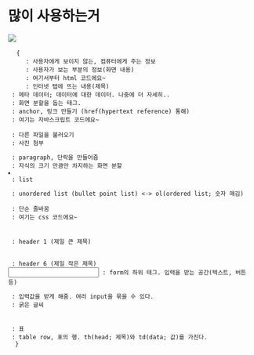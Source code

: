 # 많이 사용하는거 
<img src="https://velog.velcdn.com/images%2Fkatejo2000%2Fpost%2Fa36ec4d1-0ac5-4ba0-b7cf-905e8f6d18ed%2Fimage.png" />

<pre>
  <code>{
    <head></head> : 사용자에게 보이지 않는, 컴퓨터에게 주는 정보
    <body></body> : 사용자가 보는 부분의 정보(화면 내용)
    <html></html> : 여기서부터 html 코드에요~
    <title></title> : 인터넷 탭에 뜨는 내용(제목)
<meta> : 메타 데이터; 데이터에 대한 데이터. 나중에 더 자세히..
<div></div> : 화면 분할을 돕는 태그.
<a></a> : anchor, 링크 만들기 (href(hypertext reference) 통해)
<script></script> : 여기는 자바스크립트 코드에요~
<link></link> : 다른 파일을 불러오기
<img> : 사진 첨부
<p></p> : paragraph, 단락을 만들어줌
<span></span> : 자식의 크기 만큼만 차지하는 화면 분할
<li></li> : list
<ul></ul> : unordered list (bullet point list) <-> ol(ordered list; 숫자 매김)
<br> : 단순 줄바꿈
<style></style> : 여기는 css 코드에요~
<h1></h1> : header 1 (제일 큰 제목)
<h6></h6> : header 6 (제일 작은 제목)
<input> : form의 하위 태그. 입력을 받는 공간(텍스트, 버튼 등)
<form></form> : 입력값을 받게 해줌. 여러 input을 묶을 수 있다.
<strong></strong> : 굵은 글씨
<table></table> : 표
<tr></tr> : table row, 표의 행. th(head; 제목)와 td(data; 값)를 가진다.
  }</code>
</pre>
